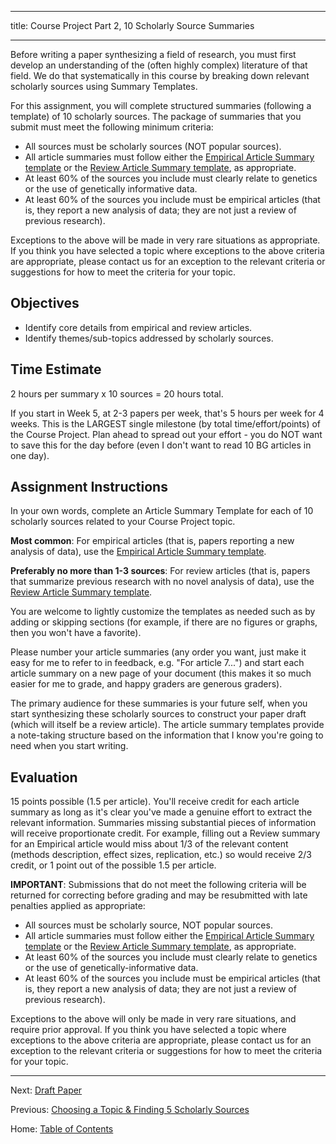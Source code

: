 ----------

title: Course Project Part 2, 10 Scholarly Source Summaries

----------

Before writing a paper synthesizing a field of research, you must first develop an understanding of the (often highly complex) literature of that field. We do that systematically in this course by breaking down relevant scholarly sources using Summary Templates.

For this assignment, you will complete structured summaries (following a template) of 10 scholarly sources. The package of summaries that you submit must meet the following minimum criteria:

- All sources must be scholarly sources (NOT popular sources). 
- All article summaries must follow either the [Empirical Article Summary template](../materials/template_summary_empirical_source.md) or the [Review Article Summary template](../materials/template_summary_review_source.md), as appropriate.
- At least 60% of the sources you include must clearly relate to genetics or the use of genetically informative data.
- At least 60% of the sources you include must be empirical articles (that is, they report a new analysis of data; they are not just a review of previous research).

Exceptions to the above will be made in very rare situations as appropriate. If you think you have selected a topic where exceptions to the above criteria are appropriate, please contact us for an exception to the relevant criteria or suggestions for how to meet the criteria for your topic.

## Objectives

- Identify core details from empirical and review articles.
- Identify themes/sub-topics addressed by scholarly sources.

## Time Estimate

2 hours per summary x 10 sources = 20 hours total. 

If you start in Week 5, at 2-3 papers per week, that's 5 hours per week for 4 weeks. This is the LARGEST single milestone (by total time/effort/points) of the Course Project. Plan ahead to spread out your effort - you do NOT want to save this for the day before (even I don't want to read 10 BG articles in one day). 

## Assignment Instructions

In your own words, complete an Article Summary Template for each of 10 scholarly sources related to your Course Project topic. 

**Most common**: For empirical articles (that is, papers reporting a new analysis of data), use the [Empirical Article Summary template](../materials/template_summary_empirical_source.md).

**Preferably no more than 1-3 sources**: For review articles (that is, papers that summarize previous research with no novel analysis of data), use the [Review Article Summary template](../materials/template_summary_review_source.md). 

You are welcome to lightly customize the templates as needed such as by adding or skipping sections (for example, if there are no figures or graphs, then you won't have a favorite). 

Please number your article summaries (any order you want, just make it easy for me to refer to in feedback, e.g. "For article 7...") and start each article summary on a new page of your document (this makes it so much easier for me to grade, and happy graders are generous graders).

The primary audience for these summaries is your future self, when you start synthesizing these scholarly sources to construct your paper draft (which will itself be a review article). The article summary templates provide a note-taking structure based on the information that I know you're going to need when you start writing. 

## Evaluation

15 points possible (1.5 per article). You'll receive credit for each article summary as long as it's clear you've made a genuine effort to extract the relevant information. Summaries missing substantial pieces of information will receive proportionate credit. For example, filling out a Review summary for an Empirical article would miss about 1/3 of the relevant content (methods description, effect sizes, replication, etc.) so would receive 2/3 credit, or 1 point out of the possible 1.5 per article.

**IMPORTANT**: Submissions that do not meet the following criteria will be returned for correcting before grading and may be resubmitted with late penalties applied as appropriate:

- All sources must be scholarly source, NOT popular sources.
- All article summaries must follow either the [Empirical Article Summary template](../materials/template_summary_empirical_source.md) or the [Review Article Summary template](../materials/template_summary_review_source.md), as appropriate.
- At least 60% of the sources you include must clearly relate to genetics or the use of genetically-informative data.
- At least 60% of the sources you include must be empirical articles (that is, they report a new analysis of data; they are not just a review of previous research).

Exceptions to the above will only be made in very rare situations, and require prior approval. If you think you have selected a topic where exceptions to the above criteria are appropriate, please contact us for an exception to the relevant criteria or suggestions for how to meet the criteria for your topic.

-------------

Next: [Draft Paper](3_draft_paper.md)

Previous: [Choosing a Topic & Finding 5 Scholarly Sources](1_topic_and_five_scholarly_sources.md)

Home: [Table of Contents](../README.md)
